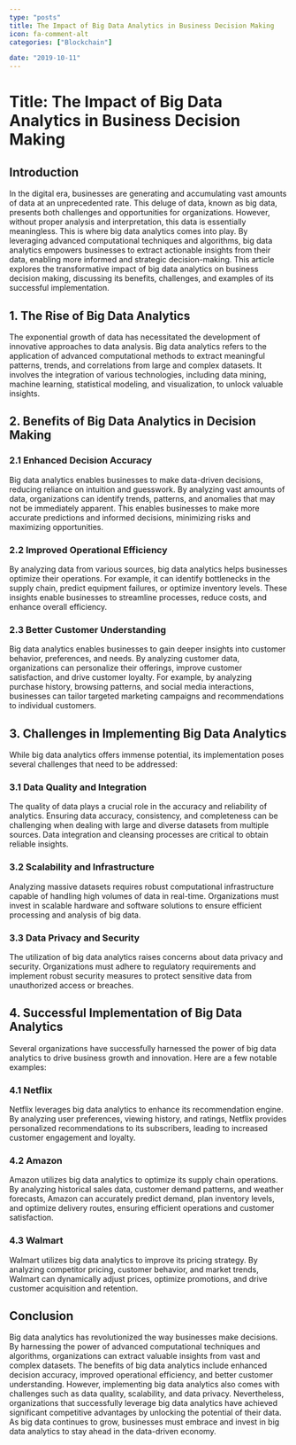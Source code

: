 ```yaml
---
type: "posts"
title: The Impact of Big Data Analytics in Business Decision Making
icon: fa-comment-alt
categories: ["Blockchain"]

date: "2019-10-11"
---
```




# Title: The Impact of Big Data Analytics in Business Decision Making

## Introduction

In the digital era, businesses are generating and accumulating vast amounts of data at an unprecedented rate. This deluge of data, known as big data, presents both challenges and opportunities for organizations. However, without proper analysis and interpretation, this data is essentially meaningless. This is where big data analytics comes into play. By leveraging advanced computational techniques and algorithms, big data analytics empowers businesses to extract actionable insights from their data, enabling more informed and strategic decision-making. This article explores the transformative impact of big data analytics on business decision making, discussing its benefits, challenges, and examples of its successful implementation.

## 1. The Rise of Big Data Analytics

The exponential growth of data has necessitated the development of innovative approaches to data analysis. Big data analytics refers to the application of advanced computational methods to extract meaningful patterns, trends, and correlations from large and complex datasets. It involves the integration of various technologies, including data mining, machine learning, statistical modeling, and visualization, to unlock valuable insights.

## 2. Benefits of Big Data Analytics in Decision Making

### 2.1 Enhanced Decision Accuracy

Big data analytics enables businesses to make data-driven decisions, reducing reliance on intuition and guesswork. By analyzing vast amounts of data, organizations can identify trends, patterns, and anomalies that may not be immediately apparent. This enables businesses to make more accurate predictions and informed decisions, minimizing risks and maximizing opportunities.

### 2.2 Improved Operational Efficiency

By analyzing data from various sources, big data analytics helps businesses optimize their operations. For example, it can identify bottlenecks in the supply chain, predict equipment failures, or optimize inventory levels. These insights enable businesses to streamline processes, reduce costs, and enhance overall efficiency.

### 2.3 Better Customer Understanding

Big data analytics enables businesses to gain deeper insights into customer behavior, preferences, and needs. By analyzing customer data, organizations can personalize their offerings, improve customer satisfaction, and drive customer loyalty. For example, by analyzing purchase history, browsing patterns, and social media interactions, businesses can tailor targeted marketing campaigns and recommendations to individual customers.

## 3. Challenges in Implementing Big Data Analytics

While big data analytics offers immense potential, its implementation poses several challenges that need to be addressed:

### 3.1 Data Quality and Integration

The quality of data plays a crucial role in the accuracy and reliability of analytics. Ensuring data accuracy, consistency, and completeness can be challenging when dealing with large and diverse datasets from multiple sources. Data integration and cleansing processes are critical to obtain reliable insights.

### 3.2 Scalability and Infrastructure

Analyzing massive datasets requires robust computational infrastructure capable of handling high volumes of data in real-time. Organizations must invest in scalable hardware and software solutions to ensure efficient processing and analysis of big data.

### 3.3 Data Privacy and Security

The utilization of big data analytics raises concerns about data privacy and security. Organizations must adhere to regulatory requirements and implement robust security measures to protect sensitive data from unauthorized access or breaches.

## 4. Successful Implementation of Big Data Analytics

Several organizations have successfully harnessed the power of big data analytics to drive business growth and innovation. Here are a few notable examples:

### 4.1 Netflix

Netflix leverages big data analytics to enhance its recommendation engine. By analyzing user preferences, viewing history, and ratings, Netflix provides personalized recommendations to its subscribers, leading to increased customer engagement and loyalty.

### 4.2 Amazon

Amazon utilizes big data analytics to optimize its supply chain operations. By analyzing historical sales data, customer demand patterns, and weather forecasts, Amazon can accurately predict demand, plan inventory levels, and optimize delivery routes, ensuring efficient operations and customer satisfaction.

### 4.3 Walmart

Walmart utilizes big data analytics to improve its pricing strategy. By analyzing competitor pricing, customer behavior, and market trends, Walmart can dynamically adjust prices, optimize promotions, and drive customer acquisition and retention.

## Conclusion

Big data analytics has revolutionized the way businesses make decisions. By harnessing the power of advanced computational techniques and algorithms, organizations can extract valuable insights from vast and complex datasets. The benefits of big data analytics include enhanced decision accuracy, improved operational efficiency, and better customer understanding. However, implementing big data analytics also comes with challenges such as data quality, scalability, and data privacy. Nevertheless, organizations that successfully leverage big data analytics have achieved significant competitive advantages by unlocking the potential of their data. As big data continues to grow, businesses must embrace and invest in big data analytics to stay ahead in the data-driven economy.